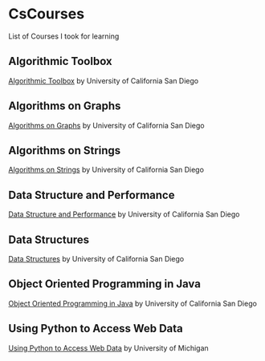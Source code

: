 # CsCourses
List of Courses I took for learning
## Algorithmic Toolbox
[Algorithmic Toolbox](https://www.coursera.org/learn/algorithmic-toolbox) by University of California San Diego
## Algorithms on Graphs
[Algorithms on Graphs](https://www.coursera.org/learn/algorithms-on-graphs) by University of California San Diego
## Algorithms on Strings
[Algorithms on Strings](https://www.coursera.org/learn/algorithms-on-strings) by University of California San Diego
## Data Structure and Performance
[Data Structure and Performance](https://www.coursera.org/learn/data-structures-optimizing-performance) by University of California San Diego
## Data Structures
[Data Structures](https://www.coursera.org/learn/data-structures) by University of California San Diego
## Object Oriented Programming in Java
[Object Oriented Programming in Java](https://www.coursera.org/learn/object-oriented-java) by University of California San Diego
## Using Python to Access Web Data
[Using Python to Access Web Data](https://www.coursera.org/learn/python-network-data) by University of Michigan